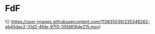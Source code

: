 # FdF

![]
(https://user-images.githubusercontent.com/113835039/235348262-eb45dac2-31d2-4fde-97f0-35fd816de215.mov)
